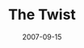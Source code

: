 ---
layout: message
category: message
series: "Love Sex"
title: "The Twist"
date: 2007-09-15
message_id: 1
---